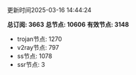 更新时间2025-03-16 14:44:24

**总订阅: 3663**
**总节点: 10606**
**有效节点: 3148**
- trojan节点: 1270
- v2ray节点: 797
- ss节点: 1078
- ssr节点: 3
